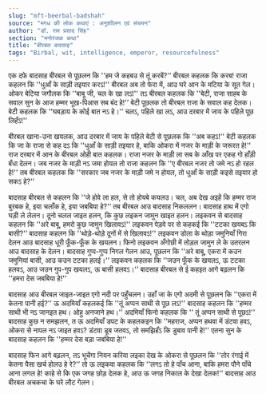```yaml
---
slug: "mft-beerbal-badshah"
source: "मगध की लोक कथाएं : अनुशाीलन एवं संचयन"
author: "डॉ. राम प्रसाद सिंह"
section: "मनोरंजक कथा"
title: "बीरबल बादसाह"
tags: "Birbal, wit, intelligence, emperor, resourcefulness"
---
```

एक दफे बादसाह बीरबल से पूछलन कि ''हम जे कहबउ से तूं करबें?'’ बीरबल कहलक कि करब! राजा कहलन कि ''धुआँ के साड़ी तइयार करऽ!'' बीरबल अब तो फेरा में, आउ घरे आन के मटिया के सूत गेल। ओकर बेटिया जगौलक कि ''बाबू जी, चल के खा लऽ!'' तऽ बीरबल कहलक कि ''बेटी, राजा साहब के सवाल सुन के आज हम्मर भूख-पिआस सब बंद हे!'’ बेटी पूछलक तो बीरबल राजा के सवाल कह देलक। बेटी कहलक कि ''घबड़ाय के कोई बात नऽ हे।'’ चलऽ, पहिले खा लऽ, आउ दरबार में जाय के पहिले पूछ लिहँऽ!'' 

बीरबल खाना-उना खयलक, आउ दरबार में जाय के पहिले बेटी से पूछलक कि ''अब कहऽ!'' बेटी कहलक कि जा के राजा से कह दऽ कि ''धुआँ के साड़ी तइयार हे, बाकि ओकरा में नजर के माड़ी के जरूरत हे!'' राज दरबार में आन के बीरबल ओही बात कहलक। राजा नजर के माड़ी ला सब के आँख पर एकह गो हाँड़ी बँधा देलन। जब नजर के माड़ी नऽ जमा होयल तो राजा कहलन कि ''ए बीरबल नजर तो जमे नऽ हो रहल हे!'' तब बीरबल कहलक कि ''सरकार जब नजर के माड़ी जमे न होयल, तो धुआँ के साड़ी कइसे तइयार हो सकऽ हे?'’ 

बादसाह बीरबल से कहलन कि ''जे होवे ला हल, से तो होयबे कयलउ। चल, अब देख अइहें कि हम्मर राज बुरबक हे, इया चलाँक हे, इया जबबिया हे?'’ तब बीरबल आउ बादसाह निकललन। बादसाह हाथ में एगो घड़ी ले लेलन। दूनो चलल जाइत हलन, कि कुछ लइकन जामुन खाइत हलन। लइकवन से बादसाह कहलन कि ''अरे बाबू, हमरो कुछ जामुन खिलावऽ!'' लइकवन पेड़वे पर से कहकई कि ''टटका खयबऽ कि बासी?'’ बादसाह कहलन कि ''थोड़े-थोड़े दूनों में से खिलावऽ!'' लइकवन डोला के थोड़ा जमुनियाँ गिरा देलन आउ बादसाह धूरी फूँक-फूँक के खयलन। फिनो लइकवन अँगोछी में तोड़ल जामुन ले के उतरलन आउ बादसाह के देलन। बादसाह गुप्प-गुप्प निगल गेलन आउ, पूछलन कि ''अरे बाबू, एकरा में कउन जमुनियां बासी, आउ कउन टटका हलई।'’ लइकवन कहलक कि ''जउन फूँक के खयलऽ, ऊ टटका हलवऽ, आउ जउन गुप-गुप खयलऽ, ऊ बासी हलवऽ।'’ बादसाह बीरबल से ई कहइत आगे बढ़लन कि ''हमरा देस जबबिया हे!'’ 
 
बादसाह आउ बीरबल जाइत-जाइत एगो नदी पर पहुँचलन। उहाँ जा के एगो अदमी से पूछलन कि ''एकरा में केतना पानी हई?'’ ऊ अदमियाँ कहलकई कि ''तूं अप्पन साथी से पूछ लऽ!'' बादसाह कहलन कि ''हम्मर साथी भी नऽ जानइत हथ। ओहु अनजाने हथ।'’ अदमियाँ फिनो कहलक कि '' तूं अप्पन साथी से पूछऽ!'' बादसाह कुछ न समझलन, त ऊ अदमियाँ डपट के कहलकइन कि ''महराज, अप्पन हथवा में डंटवा हवऽ, ओकरा से नापल नऽ जाइत हवऽ? डंटवा डूब जतवऽ, तो समझिहँऽ कि डुबाव पानी हे!'' एतना सुन के बादसाह कहलन कि ''हम्‍मर देस बड़ा जबबिया हे!'' 

बादसाह फिन आगे बढ़लन, तऽ भूचेंगा नियन करिया लइका देख के ओकरा से पूछलन कि ''तोर रंगाई में केतना पैसा खर्च होलउ हे रे?'’ तो ऊ लइकवा कहलक कि ''लगऽ तो हे पाँच आना, बाकि हमरा पौने पाँचे आना लगल हे! काहे से कि एक जगह छोड़ देलक हे, आउ ऊ जगह निकाल के देखा देलक!'' बादसाह आउ बीरबल अचकचा के घरे लौट गेलन। 